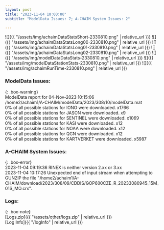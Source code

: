 ```yaml
---
layout: post
title: "2023-11-04 10:00:00"
subtitle: "ModelData Issues: 7; A-CHAIM System Issues: 2"

---
```


![]({{ "/assets/img/achaimDataStatsShort-2330810.png" | relative_url }})
![]({{ "/assets/img/achaimDataStatsLong00-2330810.png" | relative_url }})
![]({{ "/assets/img/achaimDataStatsLong01-2330810.png" | relative_url }})
![]({{ "/assets/img/achaimDataStatsLong02-2330810.png" | relative_url }})
![]({{ "/assets/img/modelDataDataStats-2330810.png" | relative_url }})
![]({{ "/assets/img/modelDataStationStats-2330810.png" | relative_url }})
![]({{ "/assets/img/achaimRunTime-2330810.png" | relative_url }})


### ModelData Issues:  
  
{: .box-warning}  
 ModelData report for 04-Nov-2023 10:15:06   
 /home2/achaim1/A-CHAIM/modelData/2023/308/10/modelData.mat   
 0% of all possible stations for IONO were downloaded. x1766   
 0% of all possible stations for JASON were downloaded. x9   
 0% of all possible stations for SENTINEL were downloaded. x1069   
 0% of all possible stations for KASI were downloaded. x12   
 0% of all possible stations for NOAA were downloaded. x12   
 0% of all possible stations for QGN were downloaded. x12   
 0% of all possible stations for KARTVERKET were downloaded. x5987   
  
### A-CHAIM System Issues:  
  
{: .box-error}  
2023-11-04 09:19:36 RINEX is neither version 2.xx or 3.xx  
2023-11-04 10:17:26 Unexpected end of input stream when attempting to GUNZIP the file "/home2/achaim1/A-CHAIM/download/2023/308/09/CDDIS/GOP600CZE_R_20233080945_15M_01S_MO.crx".  

### Logs:  
  
{: .box-note}  
[Logs.zip]({{ "/assets/other/logs.zip" | relative_url }})  
[Log Info]({{ "/logInfo" | relative_url }})  
